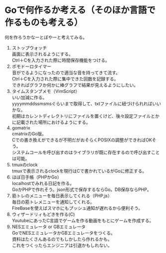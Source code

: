 # Goで何作るか考える（そのほか言語で作るものも考える）
何を作ろうかなーとぼやーと考えてみる。   
1. ストップウォッチ   
画面に表示されるようにする。   
Ctrl＋Cを入力された際に時間保存機能をつける。   
2. ポモドーロタイマー   
音がでるようになったので適当な音を持ってきて流す。   
Ctrl＋Cを入力された際に集中できた回数を記録する。   
できればグラフか何かに棒グラフで結果が見えるようにしたい。   
3. タイムスタンプメモ（VimScript）   
いい加減に作る。   
yyyymmddssmsmsぐらいまで取得して、txtファイルに紐づけられればいいかな。    
初期はカレントディレクトリにファイルを置くけど、後々設定ファイルとかに記載された場所におけるようにする。    
4. gomatrix   
cmatrixのGo版。   
Cでの書き換えができるが不明だがおそらくPOSIXの調整ができればOKそう。    
システムコールを呼び出すのはライブラリが既に存在するので呼び出すことは可能。    
5. tmuxのclock   
tmuxで表示されるclockを現行はCで書かれているがGoに修正する。   
6. ほぼ日手帳（PHPかGo）   
localhostでみれる日記を作る。   
GoかPHPで作れそう。json形式で保存するならGo。DB保存ならPHP。
7. 筋トレのメニューを毎日表示してくれる（PHP,js）   
毎日の筋トレメニューを通知してくれる。   
FireBaseを使えばスマホにもプッシュ通知が遅れるから便利そう。   
8. ウィザードリィもどきを作る(C)   
YoutubeにあったC言語でゲームを作る動画をもとにゲームを作成する。   
9. NESエミュレータ or GBエミュレータ   
GoでNESエミュレータかGBエミュレータをつくる。   
資料はたくさんあるのでもしかしたら作れるかも。    
これをつくったらエンジニアは引退かもしれない。   
